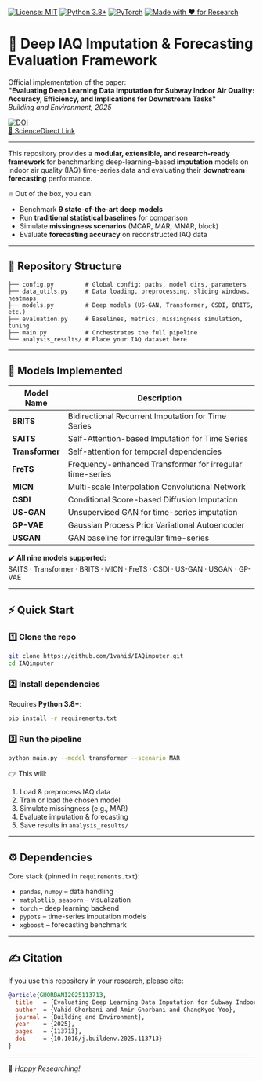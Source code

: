 [![License: MIT](https://img.shields.io/badge/License-MIT-yellow.svg)](https://opensource.org/licenses/MIT)
[![Python 3.8+](https://img.shields.io/badge/Python-3.8%2B-blue.svg)](https://www.python.org/downloads/release/python-380/)
[![PyTorch](https://img.shields.io/badge/PyTorch-%23EE4C2C.svg?logo=PyTorch&logoColor=white)](https://pytorch.org/)
[![Made with ❤️ for Research](https://img.shields.io/badge/Made%20with-%E2%9D%A4-red)](#)

# 🌱 Deep IAQ Imputation & Forecasting Evaluation Framework  

Official implementation of the paper:  
**"Evaluating Deep Learning Data Imputation for Subway Indoor Air Quality: Accuracy, Efficiency, and Implications for Downstream Tasks"**  
*Building and Environment, 2025*  

[![DOI](https://img.shields.io/badge/DOI-10.1016%2Fj.buildenv.2025.113713-blue)](https://doi.org/10.1016/j.buildenv.2025.113713)  
[📖 ScienceDirect Link](https://www.sciencedirect.com/science/article/pii/S0360132325011837)

---

This repository provides a **modular, extensible, and research-ready framework** for benchmarking deep-learning–based **imputation** models on indoor air quality (IAQ) time-series data and evaluating their **downstream forecasting** performance.  

🔥 Out of the box, you can:  
- Benchmark **9 state-of-the-art deep models**  
- Run **traditional statistical baselines** for comparison  
- Simulate **missingness scenarios** (MCAR, MAR, MNAR, block)  
- Evaluate **forecasting accuracy** on reconstructed IAQ data  


---

## 📂 Repository Structure

```
├── config.py         # Global config: paths, model dirs, parameters
├── data_utils.py     # Data loading, preprocessing, sliding windows, heatmaps
├── models.py         # Deep models (US-GAN, Transformer, CSDI, BRITS, etc.)
├── evaluation.py     # Baselines, metrics, missingness simulation, tuning
├── main.py           # Orchestrates the full pipeline
└── analysis_results/ # Place your IAQ dataset here
```

---

## 🤖 Models Implemented

| Model Name   | Description |
|--------------|-------------|
| **BRITS**    | Bidirectional Recurrent Imputation for Time Series |
| **SAITS**    | Self-Attention-based Imputation for Time Series |
| **Transformer** | Self-attention for temporal dependencies |
| **FreTS**    | Frequency-enhanced Transformer for irregular time-series |
| **MICN**     | Multi-scale Interpolation Convolutional Network |
| **CSDI**     | Conditional Score-based Diffusion Imputation |
| **US-GAN**   | Unsupervised GAN for time-series imputation |
| **GP-VAE**   | Gaussian Process Prior Variational Autoencoder |
| **USGAN**    | GAN baseline for irregular time-series |

✔️ **All nine models supported:**  
SAITS · Transformer · BRITS · MICN · FreTS · CSDI · US-GAN · USGAN · GP-VAE  

---

## ⚡ Quick Start

### 1️⃣ Clone the repo
```bash
git clone https://github.com/1vahid/IAQimputer.git
cd IAQimputer
```

### 2️⃣ Install dependencies
Requires **Python 3.8+**:
```bash
pip install -r requirements.txt
```

### 3️⃣ Run the pipeline
```bash
python main.py --model transformer --scenario MAR
```

👉 This will:  
1. Load & preprocess IAQ data  
2. Train or load the chosen model  
3. Simulate missingness (e.g., MAR)  
4. Evaluate imputation & forecasting  
5. Save results in `analysis_results/`  

---

## ⚙️ Dependencies

Core stack (pinned in `requirements.txt`):  

- `pandas`, `numpy` – data handling  
- `matplotlib`, `seaborn` – visualization  
- `torch` – deep learning backend  
- `pypots` – time-series imputation models  
- `xgboost` – forecasting benchmark  

---

## ✍️ Citation

If you use this repository in your research, please cite:

```bibtex
@article{GHORBANI2025113713,
  title   = {Evaluating Deep Learning Data Imputation for Subway Indoor Air Quality: Accuracy, Efficiency, and Implications for Downstream Tasks},
  author  = {Vahid Ghorbani and Amir Ghorbani and ChangKyoo Yoo},
  journal = {Building and Environment},
  year    = {2025},
  pages   = {113713},
  doi     = {10.1016/j.buildenv.2025.113713}
}
```

---

🚀 *Happy Researching!*  
